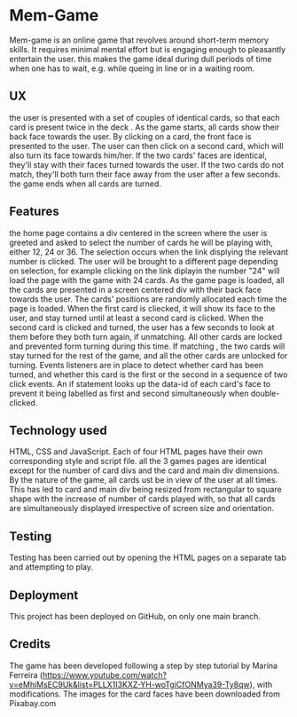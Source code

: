# Mem-Game

Mem-game is an online game that revolves around short-term memory skills. It requires minimal mental effort but is engaging enough to pleasantly entertain the user. this makes the game ideal during dull periods of time when one has to wait, e.g. while queing in line or in a waiting room.

## UX
the user is presented with a set of couples of identical cards, so that each card is present twice in the deck . As the game starts, all cards show their back face towards the user. By clicking on a card, the front face is presented to the user. The user can then click on a second card, which will also turn its face towards him/her. If the two cards' faces are identical, they'll stay with their faces turned towards the user. If the two cards do not match, they'll both turn their face away from the user after a few seconds. the game ends when all cards are turned. 

## Features
the home page contains a div centered in the screen where the user is greeted and asked to select the number of cards he will be playing with, either 12, 24 or 36. The selection occurs when the link displying the relevant number is clicked. The user will be brought to a different page depending on selection, for example clicking on the link diplayin the number "24" will load the page with the game with 24 cards. As the game page is loaded, all the cards are presented in a screen centered div with their back face towards the user. The cards' positions are randomly allocated each time the page is loaded.
When the first card is cliecked, it will show its face to the user, and stay turned until at least a second card is clicked. When the second card is clicked and turned, the user has a few seconds to look at them before they both turn again, if unmatching. All other cards are locked and prevented form turning during this time. 
If matching , the two cards will stay turned for the rest of the game, and all the other cards are unlocked for turning. 
Events listeners are in place to detect whether card has been turned, and whether this card is the first or the second in a sequence of two click events. An if statement looks up the data-id of each card's face to prevent it being labelled as first and second simultaneously when double-clicked. 

## Technology used
HTML, CSS and JavaScript.
Each of four HTML pages have their own corresponding style and script file.
all the 3 games pages are identical except for the number of card divs and the card and main div dimensions. By the nature of the game, all cards ust be in view of the user at all times.
This has led to card and main div being resized from rectangular to square shape with the increase of number of cards played with, so that all cards are simultaneously displayed irrespective of screen size and orientation.

## Testing
Testing has been carried out by opening the HTML pages on a separate tab and attempting to play.

## Deployment
This project has been deployed on GitHub, on only one main branch.

## Credits
The game has been developed following a step by step tutorial by Marina Ferreira (https://www.youtube.com/watch?v=eMhiMsEC9Uk&list=PLLX1I3KXZ-YH-woTgiCfONMya39-Ty8qw), with modifications. 
The images for the card faces have been downloaded from Pixabay.com
